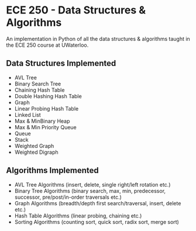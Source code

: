 # ECE 250 - Data Structures & Algorithms

An implementation in Python of all the data structures & algorithms taught in the ECE 250 course at UWaterloo.

## Data Structures Implemented
- AVL Tree
- Binary Search Tree
- Chaining Hash Table
- Double Hashing Hash Table
- Graph
- Linear Probing Hash Table
- Linked List
- Max & MinBinary Heap
- Max & Min Priority Queue
- Queue
- Stack
- Weighted Graph
- Weighted Digraph

## Algorithms Implemented
- AVL Tree Algorithms (insert, delete, single right/left rotation etc.)
- Binary Tree Algorithms (binary search, max, min, predecessor, successor, pre/post/in-order traversals etc.)
- Graph Algorithms (breadth/depth first search/traversal, insert, delete etc.)
- Hash Table Algorithms (linear probing, chaining etc.)
- Sorting Algorithms (counting sort, quick sort, radix sort, merge sort)
